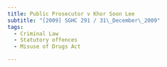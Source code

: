 ```yaml
---
title: Public Prosecutor v Khor Soon Lee
subtitle: "[2009] SGHC 291 / 31\_December\_2009"
tags:
  - Criminal Law
  - Statutory offences
  - Misuse of Drugs Act

---
```


